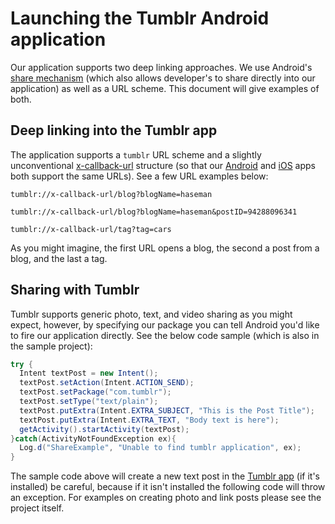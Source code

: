 # Launching the Tumblr Android application

Our application supports two deep linking approaches.  We use Android's [share mechanism](http://developer.android.com/guide/components/intents-filters.html) (which also allows developer's to share directly into our application) as well as a URL scheme.  This document will give examples of both.

## Deep linking into the Tumblr app

The application supports a `tumblr` URL scheme and a slightly unconventional [x-callback-url](http://x-callback-url.com) structure (so that our [Android](https://play.google.com/store/apps/details?id=com.tumblr&hl=en) and [iOS](https://itunes.apple.com/us/app/tumblr/id305343404?mt=8) apps both support the same URLs).  See a few URL examples below:

```
tumblr://x-callback-url/blog?blogName=haseman

tumblr://x-callback-url/blog?blogName=haseman&postID=94288096341

tumblr://x-callback-url/tag?tag=cars
```

As you might imagine, the first URL opens a blog, the second a post from a blog, and the last a tag.

## Sharing with Tumblr

Tumblr supports generic photo, text, and video sharing as you might expect, however, by specifying our package you can tell Android you'd like to fire our application directly.  See the below code sample (which is also in the sample project):

```java
try {
  Intent textPost = new Intent();
  textPost.setAction(Intent.ACTION_SEND);
  textPost.setPackage("com.tumblr");
  textPost.setType("text/plain");
  textPost.putExtra(Intent.EXTRA_SUBJECT, "This is the Post Title");
  textPost.putExtra(Intent.EXTRA_TEXT, "Body text is here");
  getActivity().startActivity(textPost);
}catch(ActivityNotFoundException ex){
  Log.d("ShareExample", "Unable to find tumblr application", ex);
}
```

The sample code above will create a new text post in the [Tumblr app](https://play.google.com/store/apps/details?id=com.tumblr&hl=en) (if it's installed) be careful, because if it isn't installed the following code will throw an exception.  For examples on creating photo and link posts please see the project itself.
